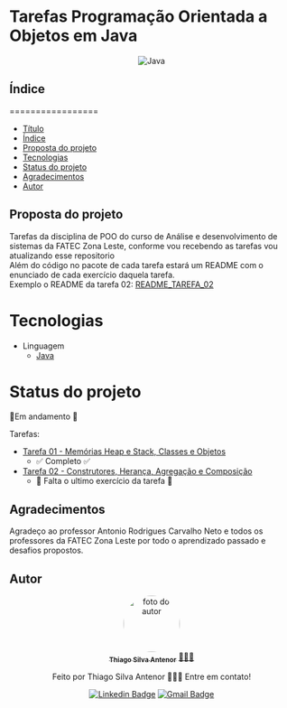 # Tarefas Programação Orientada a Objetos em Java

<div align="center">
  
![Java](https://img.shields.io/badge/java-%23ED8B00.svg?style=for-the-badge&logo=openjdk&logoColor=white)

</div>

## Índice
=================
<!--ts-->
* [Título](#tarefas--programacao-orientada-a-objetos-em-java)
* [Índice](#índice)
* [Proposta do projeto](#proposta-do-projeto)
* [Tecnologias](#tecnologias)
* [Status do projeto](#status-do-projeto)
* [Agradecimentos](#agradecimentos)
* [Autor](#autor)
<!--te-->


## Proposta do projeto
Tarefas da disciplina de POO do curso de Análise e desenvolvimento de sistemas da FATEC Zona Leste, conforme vou recebendo as tarefas vou atualizando esse repositorio<br>
Além do código no pacote de cada tarefa estará um README com o enunciado de cada exercício daquela tarefa.<br>
Exemplo o README da tarefa 02: [README_TAREFA_02](https://github.com/thiagosilvaantenor/Tarefas_POO_Java/blob/main/src/edu/curso/tarefa_02/README_Tarefa_02.md) 

# Tecnologias
- Linguagem
  - [Java](https://www.oracle.com/br/java/) 

# Status do projeto
🚧Em andamento 🚧

Tarefas:
- [Tarefa 01 - Memórias Heap e Stack, Classes e Objetos](https://github.com/thiagosilvaantenor/Tarefas_POO_Java/tree/main/src/edu/curso/tarefa_01)
  -  ✅ Completo ✅
- [Tarefa 02 - Construtores, Herança, Agregação e Composição](https://github.com/thiagosilvaantenor/Tarefas_POO_Java/tree/main/src/edu/curso/tarefa_02)
  - 🚧 Falta o ultimo exercício da tarefa 🚧 

## Agradecimentos
Agradeço ao professor Antonio Rodrigues Carvalho Neto e todos os professores da FATEC Zona Leste por todo o aprendizado passado e desafios propostos.

## Autor

<div align="center">
<a href="https://www.linkedin.com/in/thiago-antenor/">
<img style="border-radius: 50%;" src="https://avatars.githubusercontent.com/u/99970279?v=4" width="100px;" alt="foto do autor"/>
 <br />
 <sub><b>Thiago Silva Antenor</b></sub></a> <a href="https://www.linkedin.com/in/thiago-antenor/" title="Linkedin"> 🧑🏾‍💻</a>


Feito por Thiago Silva Antenor 👨🏾‍💻 Entre em contato!

[![Linkedin Badge](https://img.shields.io/badge/-Thiago-blue?style=flat-square&logo=Linkedin&logoColor=white&link=https://www.linkedin.com/in/thiago-antenor/)](https://www.linkedin.com/in/thiago-antenor/) 
[![Gmail Badge](https://img.shields.io/badge/-thiagoantenor31@gmail.com-c14438?style=flat-square&logo=Gmail&logoColor=white&link=mailto:thiagoantenor31.com)](mailto:thiagoantenor31.com)
</div>
